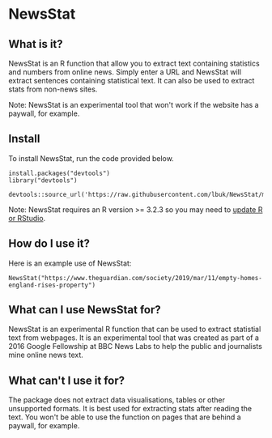 # NewsStat

## What is it?
NewsStat is an R function that allow you to extract text containing statistics and numbers from online news. Simply enter a URL and NewsStat will extract sentences containing statistical text. It can also be used to extract stats from non-news sites. 

Note: NewsStat is an experimental tool that won't work if the website has a paywall, for example.

## Install
To install NewsStat, run the code provided below. 

```
install.packages("devtools")
library("devtools")
```

```
devtools::source_url('https://raw.githubusercontent.com/lbuk/NewsStat/master/NewsStat_function.R')
```
Note: NewsStat requires an R version >= 3.2.3 so you may need to [update R or RStudio](http://bioinfo.umassmed.edu/bootstrappers/bootstrappers-courses/courses/rCourse/Additional_Resources/Updating_R.html).

## How do I use it?
Here is an example use of NewsStat:
```
NewsStat("https://www.theguardian.com/society/2019/mar/11/empty-homes-england-rises-property")
```

## What can I use NewsStat for?
NewsStat is an experimental R function that can be used to extract statistial text from webpages. It is an experimental tool that was created as part of a 2016 Google Fellowship at BBC News Labs to help the public and journalists mine online news text.

## What can't I use it for?
The package does not extract data visualisations, tables or other unsupported formats. It is best used for extracting stats after reading the text. You won't be able to use the function on pages that are behind a paywall, for example.
